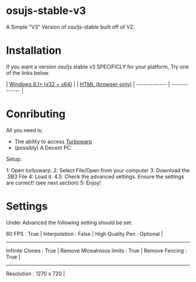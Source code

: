 # osujs-stable-v3
A Simple "V3" Version of osu!js-stable built off of V2.


# Installation 

If you want a version osu!js stable v3 SPECIFICLY for your platform, Try one of the links below.

| [Windows 8.1+ (x32 + x64)](https://github.com/asherlr23/osujs-stable-v3/releases/latest/download/osujs(stable).exe) | | [HTML (browser-only)](https://github.com/ppy/osu/releases/latest/download/install.exe) 
| ------------- | ------------- |
# Conributing

All you need is:

- The ability to access [Turbowarp](https://turbowarp.org)
- (possibly) A Decent PC

Setup:

1: Open turbowarp.
2: Select File/Open from your computer
3: Download the .SB3 File
4: Load it.
4.5: Check the advanced settings. Ensure the settings are correct! (see next section)
5: Enjoy!

# Settings

Under Advanced the following setting should be set:

60 FPS : True |
Interpolation : False |
High Quality Pen : Optional |
____________________________

Infinite Clones : True |
Remove Micealnious limits : True |
Remove Fencing : True |
____________________________

Resolution : 1270 x 720 |
